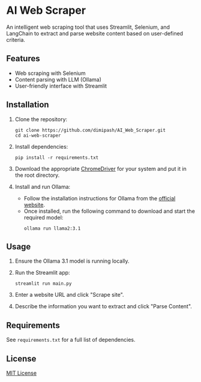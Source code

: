 # AI Web Scraper

An intelligent web scraping tool that uses Streamlit, Selenium, and LangChain to extract and parse website content based on user-defined criteria.

## Features

-   Web scraping with Selenium
-   Content parsing with LLM (Ollama)
-   User-friendly interface with Streamlit

## Installation

1. Clone the repository:

    ```
    git clone https://github.com/dimipash/AI_Web_Scraper.git
    cd ai-web-scraper
    ```

2. Install dependencies:

    ```
    pip install -r requirements.txt
    ```

3. Download the appropriate [ChromeDriver](https://developer.chrome.com/docs/chromedriver/downloads#chromedriver_1140573590) for your system and put it in the root directory.

4. Install and run Ollama:
    - Follow the installation instructions for Ollama from the [official website](https://ollama.ai/).
    - Once installed, run the following command to download and start the required model:
        ```
        ollama run llama2:3.1
        ```

## Usage

1. Ensure the Ollama 3.1 model is running locally.

2. Run the Streamlit app:

    ```
    streamlit run main.py
    ```

3. Enter a website URL and click "Scrape site".
4. Describe the information you want to extract and click "Parse Content".

## Requirements

See `requirements.txt` for a full list of dependencies.

## License

[MIT License](LICENSE)
